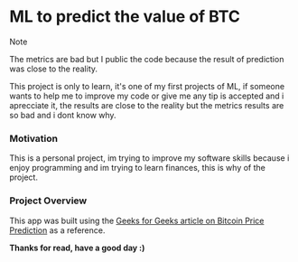 # ML to predict the value of BTC
>[!NOTE]
>The metrics are bad but I public the code because the result of prediction was close to the reality.

This project is only to learn, it's one of my first projects of ML, if someone wants to help me to improve my code or give me any tip is accepted and i aprecciate it, the results are close to the reality but the metrics results are so bad and i dont know why.

### Motivation
This is a personal project, im trying to improve my software skills because i enjoy programming and im trying to learn finances, this is why of the project.

### Project Overview
This app was built using the [Geeks for Geeks article on Bitcoin Price Prediction](https://www.geeksforgeeks.org/bitcoin-price-prediction-using-machine-learning-in-python/) as a reference.


**Thanks for read, have a good day :)**
